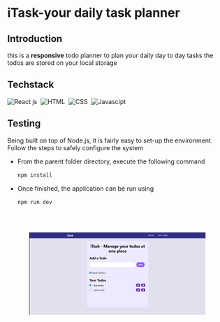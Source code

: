 # iTask-your daily task planner

## Introduction
this is a **responsive** todo planner to plan your daily day to day tasks
the todos are stored on your local storage

## Techstack
![React js](https://img.shields.io/badge/-ReactJs-61DAFB?logo=react&logoColor=white&style=for-the-badge)&nbsp;
![HTML](https://img.shields.io/badge/html5%20-%23E34F26.svg?&style=for-the-badge&logo=html5&logoColor=white)&nbsp;
![CSS](https://img.shields.io/badge/css3%20-%231572B6.svg?&style=for-the-badge&logo=css3&logoColor=white)&nbsp;
![Javascipt](https://img.shields.io/badge/javascript%20-%23323330.svg?&style=for-the-badge&logo=javascript&logoColor=%23F7DF1E)
## Testing
Being built on top of Node.js, it is fairly easy to set-up the environment. Follow the steps to safely configure the system
- From the parent folder directory, execute the following command
    ```sh
    npm install
    ```

- Once finished, the application can be run using
    ```sh
    npm run dev
    ```
<br><br>
<p align="center">
    <img src="public\ss.png" width="80%">
    </p>
    <br><br>

